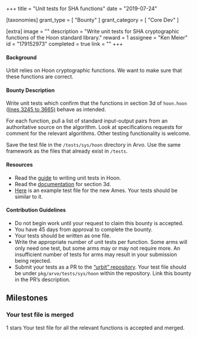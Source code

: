 +++
title = "Unit tests for SHA functions"
date = "2019-07-24"

[taxonomies]
grant_type = [ "Bounty" ]
grant_category = [ "Core Dev" ]

[extra]
image = ""
description = "Write unit tests for SHA cryptographic functions of the Hoon standard library."
reward = 1
assignee = "Ken Meier"
id = "179152973"
completed = true
link = ""
+++

#### Background

Urbit relies on Hoon cryptographic functions. We want to make sure that these functions are correct.

#### Bounty Description

Write unit tests which confirm that the functions in section 3d of `hoon.hoon` ([lines 3245 to 3665)](https://github.com/urbit/urbit/blob/master/pkg/arvo/sys/hoon.hoon#L3245-L3665) behave as intended.

For each function, pull a list of standard input-output pairs from an authoritative source on the algorithm. Look at specifications requests for comment for the relevant algorithms. Other testing functionality is welcome.

Save the test file in the `/tests/sys/hoon` directory in Arvo. Use the same framework as the files that already exist in `/tests`.

#### Resources

- Read the [guide](https://github.com/urbit/urbit/blob/master/pkg/arvo/TESTING.udon) to writing unit tests in Hoon.
- Read the [documentation](https://urbit.org/docs/reference/library/3d/) for section 3d.
- [Here](https://github.com/urbit/urbit/blob/alef2/pkg/arvo/tests/sys/zuse/ordered-map.hoon) is an example test file for the new Ames. Your tests should be similar to it.

#### Contribution Guidelines

- Do not begin work until your request to claim this bounty is accepted.
- You have 45 days from approval to complete the bounty.
- Your tests should be written as one file.
- Write the appropriate number of unit tests per function. Some arms will only need one test, but some arms may or may not require more. An insufficient number of tests for arms may result in your submission being rejected.
- Submit your tests as a PR to the [“urbit” repository](https://github.com/urbit/urbit). Your test file should be under `pkg/arvo/tests/sys/hoon` within the repository. Link this bounty in the PR’s description.

## Milestones

### Your test file is merged

1 stars
Your test file for all the relevant functions is accepted and merged.
